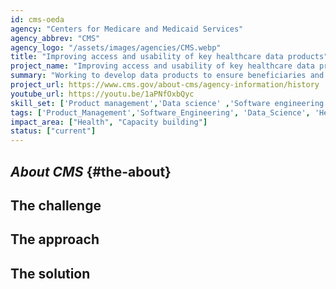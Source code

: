 ```yaml
---
id: cms-oeda
agency: "Centers for Medicare and Medicaid Services"
agency_abbrev: "CMS"
agency_logo: "/assets/images/agencies/CMS.webp"
title: "Improving access and usability of key healthcare data products"
project_name: "Improving access and usability of key healthcare data products"
summary: "Working to develop data products to ensure beneficiaries and other stakeholders can make informed decisions at the Centers for Medicare and Medicaid Services' Office of Enterprise Data & Analytics."
project_url: https://www.cms.gov/about-cms/agency-information/history
youtube_url: https://youtu.be/1aPNfOxbQyc
skill_set: ['Product management','Data science' ,'Software engineering']
tags: ['Product_Management','Software_Engineering', 'Data_Science', 'Health', 'Capacity_building']
impact_area: ["Health", "Capacity building"]
status: ["current"]
---
```

## *About CMS* {#the-about}

## The challenge

## The approach

## The solution 


